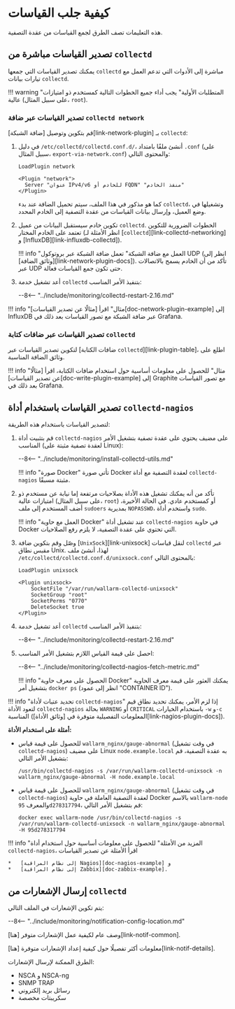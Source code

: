 #   كيفية جلب القياسات

هذه التعليمات تصف الطرق لجمع القياسات من عقدة التصفية.

##  تصدير القياسات مباشرة من `collectd`

يمكنك تصدير القياسات التي جمعها `collectd` مباشرة إلى الأدوات التي تدعم العمل مع تيارات بيانات `collectd`.

!!! warning "المتطلبات الأولية"
    يجب أداء جميع الخطوات التالية كمستخدم ذو امتيازات عالية (على سبيل المثال، `root`).

### تصدير القياسات عبر ضافة `collectd network`

قم بتكوين وتوصيل [ضافة الشبكة][link-network-plugin] بـ `collectd`:
1.  في دليل `/etc/collectd/collectd.conf.d/`، أنشئ ملفًا بامتداد `.conf` (على سبيل المثال، `export-via-network.conf`) والمحتوى التالي:

    ```
    LoadPlugin network
    
    <Plugin "network">
      Server "عنوان IPv4/v6 للخادم أو FQDN" "منفذ الخادم"
    </Plugin>
    ```

    كما هو مذكور في هذا الملف، سيتم تحميل الضافة عند بدء `collectd`، وتشغيلها في وضع العميل، وإرسال بيانات القياسات من عقدة التصفية إلى الخادم المحدد.
    
2.  تكوين خادم سيستقبل البيانات من عميل `collectd`. الخطوات الضرورية للتكوين تعتمد على الخادم المختار (انظر الأمثلة لـ [`collectd`][link-collectd-networking] و [InfluxDB][link-influxdb-collectd]).
    
    
    !!! info "العمل مع ضافة الشبكة"
        تعمل ضافة الشبكة عبر بروتوكول UDP (انظر إلى [وثائق الضافة][link-network-plugin-docs]). تأكد من أن الخادم يسمح بالاتصالات عبر UDP حتى تكون جمع القياسات فعالة.
         
3.  أعد تشغيل خدمة `collectd` بتنفيذ الأمر المناسب:

    --8<-- "../include/monitoring/collectd-restart-2.16.md"

!!! info "مثال"
    اقرأ [مثالًا عن تصدير القياسات][doc-network-plugin-example] إلى InfluxDB عبر ضافة الشبكة مع تصور القياسات بعد ذلك في Grafana.

### تصدير القياسات عبر ضافات كتابة `collectd`
لتكوين تصدير القياسات عبر [ضافات الكتابة `collectd`][link-plugin-table]، اطلع على وثائق الضافة المناسبة.


!!! info "مثال"
    للحصول على معلومات أساسية حول استخدام ضافات الكتابة، اقرأ [مثالًا عن تصدير القياسات][doc-write-plugin-example] إلى Graphite مع تصور القياسات بعد ذلك في Grafana.

##  تصدير القياسات باستخدام أداة `collectd-nagios`

لتصدير القياسات باستخدام هذه الطريقة:

1.  قم بتثبيت أداة `collectd-nagios` على مضيف يحتوي على عقدة تصفية بتشغيل الأمر المناسب (لعقدة تصفية مثبتة على Linux):

    --8<-- "../include/monitoring/install-collectd-utils.md"

    !!! info "صورة Docker"
        تأتي صورة Docker لعقدة التصفية مع أداة `collectd-nagios` مثبتة مسبقًا.

2.  تأكد من أنه يمكنك تشغيل هذه الأداة بصلاحيات مرتفعة إما نيابة عن مستخدم ذو امتيازات عالية (على سبيل المثال، `root`) أو كمستخدم عادي. في الحالة الأخيرة، أضف المستخدم إلى ملف `sudoers` بمديرية `NOPASSWD`، واستخدم أداة `sudo`.

    !!! info "العمل مع حاوية Docker"
        عند تشغيل أداة `collectd-nagios` في حاوية Docker التي تحتوي على عقدة التصفية، لا يلزم رفع الصلاحيات.

3.  وصّل وقم بتكوين ضافة [`UnixSock`][link-unixsock] لنقل قياسات `collectd` عبر مقبس نطاق Unix. لهذا، أنشئ ملف `/etc/collectd/collectd.conf.d/unixsock.conf` بالمحتوى التالي:

    ```
    LoadPlugin unixsock

    <Plugin unixsock>
        SocketFile "/var/run/wallarm-collectd-unixsock"
        SocketGroup "root"
        SocketPerms "0770"
        DeleteSocket true
    </Plugin>
    ```

4.  أعد تشغيل خدمة `collectd` بتنفيذ الأمر المناسب:

    --8<-- "../include/monitoring/collectd-restart-2.16.md"

5.  احصل على قيمة القياس اللازم بتشغيل الأمر المناسب:

    --8<-- "../include/monitoring/collectd-nagios-fetch-metric.md"

    !!! info "الحصول على معرف حاوية Docker"
        يمكنك العثور على قيمة معرف الحاوية بتشغيل أمر `docker ps` (انظر إلى عمود "CONTAINER ID").

!!! info "تحديد عتبات لأداة `collectd-nagios`"
    إذا لزم الأمر، يمكنك تحديد نطاق قيم لتعود الأداة `collectd-nagios` بحالة `WARNING` أو `CRITICAL` باستخدام الخيارات `-w` و`-c` المناسبة (المعلومات التفصيلية متوفرة في [وثائق الأداة][link-nagios-plugin-docs]).
   
**أمثلة على استخدام الأداة:**
*   للحصول على قيمة قياس `wallarm_nginx/gauge-abnormal` (في وقت تشغيل `collectd-nagios`) على مضيف Linux `node.example.local` به عقدة التصفية، قم بتشغيل الأمر التالي:
  
    ```
    /usr/bin/collectd-nagios -s /var/run/wallarm-collectd-unixsock -n wallarm_nginx/gauge-abnormal -H node.example.local
    ```
       
*   للحصول على قيمة قياس `wallarm_nginx/gauge-abnormal` (في وقت تشغيل `collectd-nagios`) لعقدة التصفية العاملة في حاوية Docker بالاسم `wallarm-node` والمعرف `95d278317794`، قم بتشغيل الأمر التالي:
  
    ```
    docker exec wallarm-node /usr/bin/collectd-nagios -s /var/run/wallarm-collectd-unixsock -n wallarm_nginx/gauge-abnormal -H 95d278317794
    ```


!!! info "المزيد من الأمثلة"
    للحصول على معلومات أساسية حول استخدام أداة `collectd-nagios`، اقرأ الأمثلة عن تصدير القياسات
    
    *   [إلى نظام المراقبة Nagios][doc-nagios-example] و
    *   [إلى نظام المراقبة Zabbix][doc-zabbix-example].


##  إرسال الإشعارات من `collectd`

يتم تكوين الإشعارات في الملف التالي:

--8<-- "../include/monitoring/notification-config-location.md"

وصف عام لكيفية عمل الإشعارات متوفر [هنا][link-notif-common].

معلومات أكثر تفصيلًا حول كيفية إعداد الإشعارات متوفرة [هنا][link-notif-details].

الطرق الممكنة لإرسال الإشعارات:
*   NSCA و NSCA-ng
*   SNMP TRAP
*   رسائل بريد إلكتروني
*   سكريبتات مخصصة
